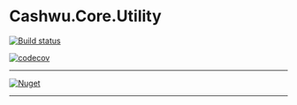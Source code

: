 # Cashwu.Core.Utility


[![Build status](https://ci.appveyor.com/api/projects/status/aku3ke6i2lpaxucn?svg=true)](https://ci.appveyor.com/project/cashwu/cashwu-core-utility)

[![codecov](https://codecov.io/gh/cashwu/Cashwu.Core.Utility/branch/master/graph/badge.svg)](https://codecov.io/gh/cashwu/Cashwu.Core.Utility)

---

[![Nuget](https://img.shields.io/badge/Nuget-Cashwu.Core.Utility-blue.svg)](https://www.nuget.org/packages/Cashwu.Core.Utility)

---

